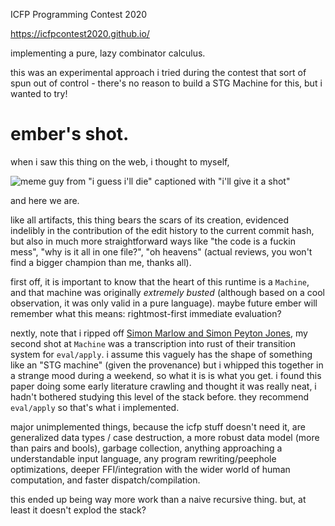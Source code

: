 ICFP Programming Contest 2020 

https://icfpcontest2020.github.io/

implementing a pure, lazy combinator calculus.

this was an experimental approach i tried during the contest that sort of spun out of control - there's no reason to build a STG Machine for this, but i wanted to try!

# ember's shot.

when i saw this thing on the web,
i thought to myself, 

![meme guy from "i guess i'll die" captioned with "i'll give it a shot"](https://i.imgur.com/0LK6DGd.png)

and here we are.

like all artifacts, this thing bears the scars of its creation, evidenced
indelibly in the contribution of the edit history to the current commit hash,
but also in much more straightforward ways like "the code is a fuckin mess",
"why is it all in one file?", "oh heavens" (actual reviews, you won't find a
bigger champion than me, thanks all).

first off, it is important to know that the heart of this runtime is a
`Machine`, and that machine was originally _extremely busted_ (although based on a cool observation, it was only valid in a pure language). maybe future ember
will remember what this means: rightmost-first immediate evaluation?

nextly, note that i ripped off [Simon Marlow and Simon Peyton
Jones](https://simonmar.github.io/bib/papers/eval-apply.pdf), my second shot
at `Machine` was a transcription into rust of their transition system for
`eval/apply`. i assume this vaguely has the shape of something like an "STG
machine" (given the provenance) but i whipped this together in a strange mood
during a weekend, so what it is is what you get. i found this paper doing
some early literature crawling and thought it was really neat, i hadn't
bothered studying this level of the stack before. they recommend `eval/apply` so that's what i implemented.

major unimplemented things, because the icfp stuff doesn't need it, are
generalized data types / case destruction, a more robust data model (more
than pairs and bools), garbage collection, anything approaching a
understandable input language, any program rewriting/peephole optimizations,
deeper FFI/integration with the wider world of human computation, and faster
dispatch/compilation.

this ended up being way more work than a naive recursive thing. but, at least
it doesn't explod the stack?
